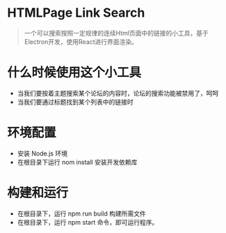 # HTMLPage Link Search
> 一个可以搜索按照一定规律的连续Html页面中的链接的小工具，基于Electron开发，使用React进行界面渲染。
# 什么时候使用这个小工具
- 当我们要按着主题搜索某个论坛的内容时，论坛的搜索功能被禁用了，呵呵
- 当我们要通过标题找到某个列表中的链接时 
# 环境配置
- 安装 Node.js 环境
- 在根目录下运行 nom install 安装开发依赖库
# 构建和运行
- 在根目录下，运行 npm run build 构建所需文件
- 在根目录下，运行 npm start 命令，即可运行程序。
